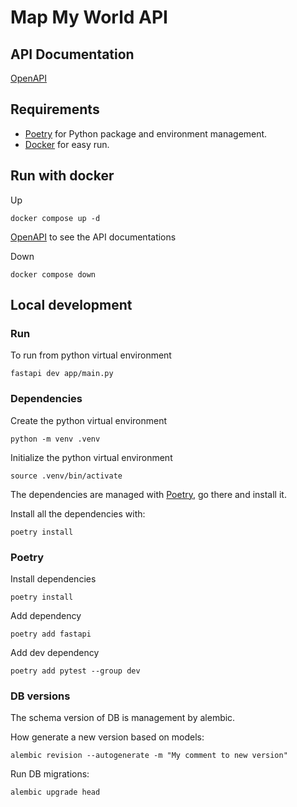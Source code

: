 # Map My World API

## API Documentation

[OpenAPI](http://127.0.0.1:8000/docs)


## Requirements

* [Poetry](https://python-poetry.org/) for Python package and environment management.
* [Docker](https://www.docker.com/) for easy run.

## Run with docker

Up

```shell
docker compose up -d
```

[OpenAPI](http://localhost:8000/docs) to see the API documentations

Down

```shell
docker compose down
```

## Local development

### Run

To run from python virtual environment

```shell
fastapi dev app/main.py
```

### Dependencies

Create the python virtual environment

```shell
python -m venv .venv
```

Initialize the python virtual environment

```shell
source .venv/bin/activate
```

The dependencies are managed with [Poetry](https://python-poetry.org/), go there and install it.

Install all the dependencies with:

```shell
poetry install
```

### Poetry

Install dependencies

```shell
poetry install
```

Add dependency

```shell
poetry add fastapi
```

Add dev dependency

```shell
poetry add pytest --group dev
```


### DB versions

The schema version of DB is management by alembic.

How generate a new version based on models:

```shell
alembic revision --autogenerate -m "My comment to new version"
```

Run DB migrations:

```shell
alembic upgrade head
```

